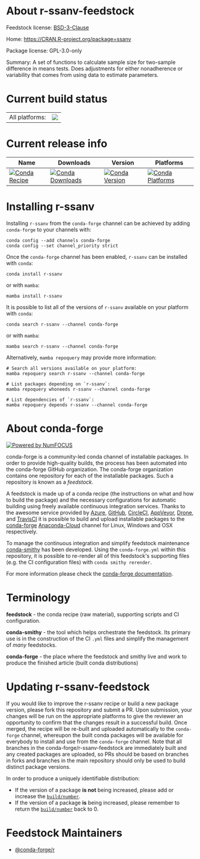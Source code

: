 About r-ssanv-feedstock
=======================

Feedstock license: [BSD-3-Clause](https://github.com/conda-forge/r-ssanv-feedstock/blob/main/LICENSE.txt)

Home: https://CRAN.R-project.org/package=ssanv

Package license: GPL-3.0-only

Summary: A set of functions to calculate sample size for two-sample difference in means tests. Does adjustments for either nonadherence or variability that comes from using data to estimate parameters.

Current build status
====================


<table><tr><td>All platforms:</td>
    <td>
      <a href="https://dev.azure.com/conda-forge/feedstock-builds/_build/latest?definitionId=1671&branchName=main">
        <img src="https://dev.azure.com/conda-forge/feedstock-builds/_apis/build/status/r-ssanv-feedstock?branchName=main">
      </a>
    </td>
  </tr>
</table>

Current release info
====================

| Name | Downloads | Version | Platforms |
| --- | --- | --- | --- |
| [![Conda Recipe](https://img.shields.io/badge/recipe-r--ssanv-green.svg)](https://anaconda.org/conda-forge/r-ssanv) | [![Conda Downloads](https://img.shields.io/conda/dn/conda-forge/r-ssanv.svg)](https://anaconda.org/conda-forge/r-ssanv) | [![Conda Version](https://img.shields.io/conda/vn/conda-forge/r-ssanv.svg)](https://anaconda.org/conda-forge/r-ssanv) | [![Conda Platforms](https://img.shields.io/conda/pn/conda-forge/r-ssanv.svg)](https://anaconda.org/conda-forge/r-ssanv) |

Installing r-ssanv
==================

Installing `r-ssanv` from the `conda-forge` channel can be achieved by adding `conda-forge` to your channels with:

```
conda config --add channels conda-forge
conda config --set channel_priority strict
```

Once the `conda-forge` channel has been enabled, `r-ssanv` can be installed with `conda`:

```
conda install r-ssanv
```

or with `mamba`:

```
mamba install r-ssanv
```

It is possible to list all of the versions of `r-ssanv` available on your platform with `conda`:

```
conda search r-ssanv --channel conda-forge
```

or with `mamba`:

```
mamba search r-ssanv --channel conda-forge
```

Alternatively, `mamba repoquery` may provide more information:

```
# Search all versions available on your platform:
mamba repoquery search r-ssanv --channel conda-forge

# List packages depending on `r-ssanv`:
mamba repoquery whoneeds r-ssanv --channel conda-forge

# List dependencies of `r-ssanv`:
mamba repoquery depends r-ssanv --channel conda-forge
```


About conda-forge
=================

[![Powered by
NumFOCUS](https://img.shields.io/badge/powered%20by-NumFOCUS-orange.svg?style=flat&colorA=E1523D&colorB=007D8A)](https://numfocus.org)

conda-forge is a community-led conda channel of installable packages.
In order to provide high-quality builds, the process has been automated into the
conda-forge GitHub organization. The conda-forge organization contains one repository
for each of the installable packages. Such a repository is known as a *feedstock*.

A feedstock is made up of a conda recipe (the instructions on what and how to build
the package) and the necessary configurations for automatic building using freely
available continuous integration services. Thanks to the awesome service provided by
[Azure](https://azure.microsoft.com/en-us/services/devops/), [GitHub](https://github.com/),
[CircleCI](https://circleci.com/), [AppVeyor](https://www.appveyor.com/),
[Drone](https://cloud.drone.io/welcome), and [TravisCI](https://travis-ci.com/)
it is possible to build and upload installable packages to the
[conda-forge](https://anaconda.org/conda-forge) [Anaconda-Cloud](https://anaconda.org/)
channel for Linux, Windows and OSX respectively.

To manage the continuous integration and simplify feedstock maintenance
[conda-smithy](https://github.com/conda-forge/conda-smithy) has been developed.
Using the ``conda-forge.yml`` within this repository, it is possible to re-render all of
this feedstock's supporting files (e.g. the CI configuration files) with ``conda smithy rerender``.

For more information please check the [conda-forge documentation](https://conda-forge.org/docs/).

Terminology
===========

**feedstock** - the conda recipe (raw material), supporting scripts and CI configuration.

**conda-smithy** - the tool which helps orchestrate the feedstock.
                   Its primary use is in the construction of the CI ``.yml`` files
                   and simplify the management of *many* feedstocks.

**conda-forge** - the place where the feedstock and smithy live and work to
                  produce the finished article (built conda distributions)


Updating r-ssanv-feedstock
==========================

If you would like to improve the r-ssanv recipe or build a new
package version, please fork this repository and submit a PR. Upon submission,
your changes will be run on the appropriate platforms to give the reviewer an
opportunity to confirm that the changes result in a successful build. Once
merged, the recipe will be re-built and uploaded automatically to the
`conda-forge` channel, whereupon the built conda packages will be available for
everybody to install and use from the `conda-forge` channel.
Note that all branches in the conda-forge/r-ssanv-feedstock are
immediately built and any created packages are uploaded, so PRs should be based
on branches in forks and branches in the main repository should only be used to
build distinct package versions.

In order to produce a uniquely identifiable distribution:
 * If the version of a package **is not** being increased, please add or increase
   the [``build/number``](https://docs.conda.io/projects/conda-build/en/latest/resources/define-metadata.html#build-number-and-string).
 * If the version of a package **is** being increased, please remember to return
   the [``build/number``](https://docs.conda.io/projects/conda-build/en/latest/resources/define-metadata.html#build-number-and-string)
   back to 0.

Feedstock Maintainers
=====================

* [@conda-forge/r](https://github.com/conda-forge/r/)

